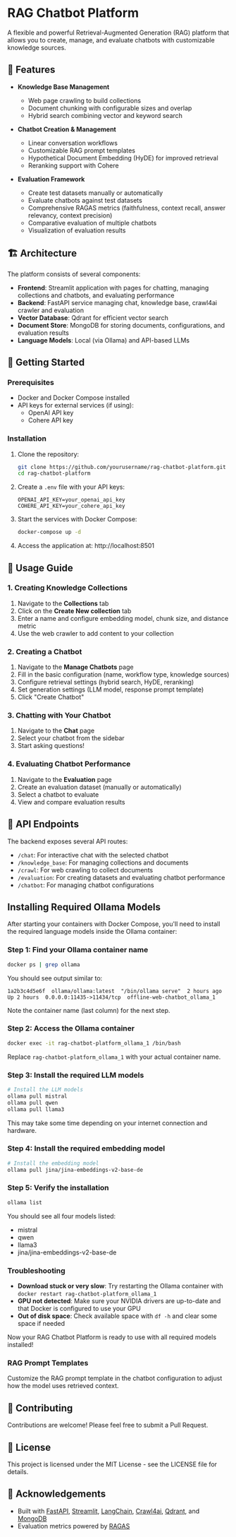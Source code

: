 # RAG Chatbot Platform

A flexible and powerful Retrieval-Augmented Generation (RAG) platform that allows you to create, manage, and evaluate chatbots with customizable knowledge sources.


## 🌟 Features

- **Knowledge Base Management**
  - Web page crawling to build collections
  - Document chunking with configurable sizes and overlap
  - Hybrid search combining vector and keyword search

- **Chatbot Creation & Management**
  - Linear conversation workflows
  - Customizable RAG prompt templates
  - Hypothetical Document Embedding (HyDE) for improved retrieval
  - Reranking support with Cohere

- **Evaluation Framework**
  - Create test datasets manually or automatically
  - Evaluate chatbots against test datasets
  - Comprehensive RAGAS metrics (faithfulness, context recall, answer relevancy, context precision)
  - Comparative evaluation of multiple chatbots
  - Visualization of evaluation results


## 🏗️ Architecture

The platform consists of several components:

- **Frontend**: Streamlit application with pages for chatting, managing collections and chatbots, and evaluating performance
- **Backend**: FastAPI service managing chat, knowledge base, crawl4ai crawler and evaluation
- **Vector Database**: Qdrant for efficient vector search
- **Document Store**: MongoDB for storing documents, configurations, and evaluation results
- **Language Models**: Local (via Ollama) and API-based LLMs

## 🚀 Getting Started

### Prerequisites

- Docker and Docker Compose installed
- API keys for external services (if using):
  - OpenAI API key
  - Cohere API key

### Installation

1. Clone the repository:
   ```bash
   git clone https://github.com/yourusername/rag-chatbot-platform.git
   cd rag-chatbot-platform
   ```

2. Create a `.env` file with your API keys:
   ```
   OPENAI_API_KEY=your_openai_api_key
   COHERE_API_KEY=your_cohere_api_key
   ```

3. Start the services with Docker Compose:
   ```bash
   docker-compose up -d
   ```

4. Access the application at: http://localhost:8501

## 📝 Usage Guide

### 1. Creating Knowledge Collections

1. Navigate to the **Collections** tab
2. Click on the **Create New collection** tab
3. Enter a name and configure embedding model, chunk size, and distance metric
4. Use the web crawler to add content to your collection

### 2. Creating a Chatbot

1. Navigate to the **Manage Chatbots** page
2. Fill in the basic configuration (name, workflow type, knowledge sources)
3. Configure retrieval settings (hybrid search, HyDE, reranking)
4. Set generation settings (LLM model, response prompt template)
5. Click "Create Chatbot"

### 3. Chatting with Your Chatbot

1. Navigate to the **Chat** page
2. Select your chatbot from the sidebar
3. Start asking questions!

### 4. Evaluating Chatbot Performance

1. Navigate to the **Evaluation** page
2. Create an evaluation dataset (manually or automatically)
3. Select a chatbot to evaluate
4. View and compare evaluation results

## 🧩 API Endpoints

The backend exposes several API routes:

- `/chat`: For interactive chat with the selected chatbot
- `/knowledge_base`: For managing collections and documents
- `/crawl`: For web crawling to collect documents
- `/evaluation`: For creating datasets and evaluating chatbot performance
- `/chatbot`: For managing chatbot configurations

## Installing Required Ollama Models

After starting your containers with Docker Compose, you'll need to install the required language models inside the Ollama container:

### Step 1: Find your Ollama container name

```bash
docker ps | grep ollama
```

You should see output similar to:

```
1a2b3c4d5e6f  ollama/ollama:latest  "/bin/ollama serve"  2 hours ago  Up 2 hours  0.0.0.0:11435->11434/tcp  offline-web-chatbot_ollama_1
```

Note the container name (last column) for the next step.

### Step 2: Access the Ollama container

```bash
docker exec -it rag-chatbot-platform_ollama_1 /bin/bash
```

Replace `rag-chatbot-platform_ollama_1` with your actual container name.

### Step 3: Install the required LLM models

```bash
# Install the LLM models
ollama pull mistral
ollama pull qwen
ollama pull llama3
```

This may take some time depending on your internet connection and hardware.

### Step 4: Install the required embedding model

```bash
# Install the embedding model
ollama pull jina/jina-embeddings-v2-base-de
```

### Step 5: Verify the installation

```bash
ollama list
```

You should see all four models listed:
- mistral
- qwen
- llama3
- jina/jina-embeddings-v2-base-de

### Troubleshooting

- **Download stuck or very slow**: Try restarting the Ollama container with `docker restart rag-chatbot-platform_ollama_1`
- **GPU not detected**: Make sure your NVIDIA drivers are up-to-date and that Docker is configured to use your GPU
- **Out of disk space**: Check available space with `df -h` and clear some space if needed

Now your RAG Chatbot Platform is ready to use with all required models installed!



### RAG Prompt Templates

Customize the RAG prompt template in the chatbot configuration to adjust how the model uses retrieved context.


## 🤝 Contributing

Contributions are welcome! Please feel free to submit a Pull Request.

## 📄 License

This project is licensed under the MIT License - see the LICENSE file for details.

## 🙏 Acknowledgements

- Built with [FastAPI](https://fastapi.tiangolo.com/), [Streamlit](https://streamlit.io/), [LangChain](https://python.langchain.com/), [Crawl4ai](https://github.com/unclecode/crawl4ai), [Qdrant](https://qdrant.tech/), and [MongoDB](https://www.mongodb.com/)
- Evaluation metrics powered by [RAGAS](https://docs.ragas.io/)
